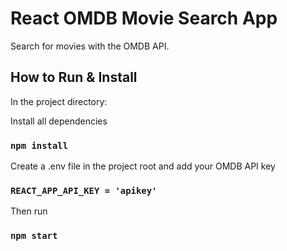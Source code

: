 # React OMDB Movie Search App

Search for movies with the OMDB API.

## How to Run & Install

In the project directory:

Install all dependencies
### `npm install`

Create a .env file in the project root and add your OMDB API key
### `REACT_APP_API_KEY = 'apikey'`

Then run
### `npm start`
